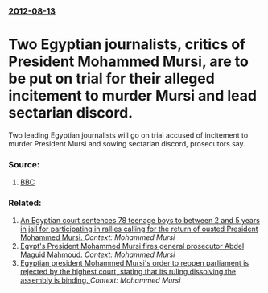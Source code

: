 ### [2012-08-13](/news/2012/08/13/index.md)

# Two Egyptian journalists, critics of President Mohammed Mursi, are to be put on trial for their alleged incitement to murder Mursi and lead sectarian discord. 

Two leading Egyptian journalists will go on trial accused of incitement to murder President Mursi and sowing sectarian discord, prosecutors say.


### Source:

1. [BBC](http://www.bbc.co.uk/news/world-africa-19249152)

### Related:

1. [An Egyptian court sentences 78 teenage boys to between 2 and 5 years in jail for participating in rallies calling for the return of ousted President Mohammed Mursi. ](/news/2014/11/26/an-egyptian-court-sentences-78-teenage-boys-to-between-2-and-5-years-in-jail-for-participating-in-rallies-calling-for-the-return-of-ousted-p.md) _Context: Mohammed Mursi_
2. [Egypt's President Mohammed Mursi fires general prosecutor Abdel Maguid Mahmoud. ](/news/2012/10/11/egypt-s-president-mohammed-mursi-fires-general-prosecutor-abdel-maguid-mahmoud.md) _Context: Mohammed Mursi_
3. [Egyptian president Mohammed Mursi's order to reopen parliament is rejected by the highest court, stating that its ruling dissolving the assembly is binding. ](/news/2012/07/9/egyptian-president-mohammed-mursi-s-order-to-reopen-parliament-is-rejected-by-the-highest-court-stating-that-its-ruling-dissolving-the-asse.md) _Context: Mohammed Mursi_
